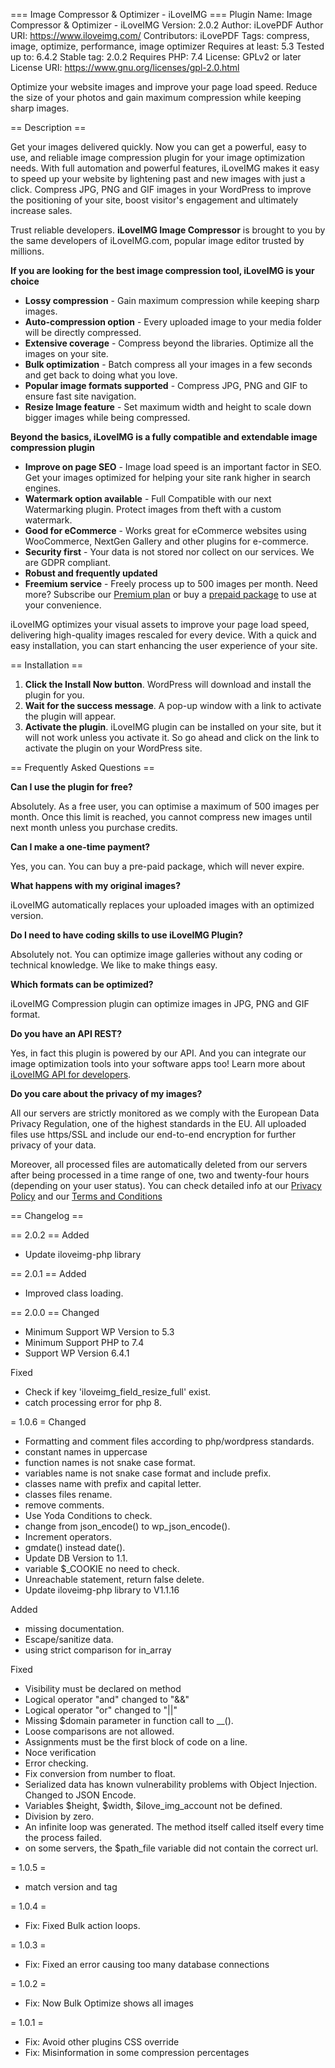 === Image Compressor & Optimizer - iLoveIMG ===
Plugin Name: Image Compressor & Optimizer - iLoveIMG
Version: 2.0.2
Author: iLovePDF
Author URI: https://www.iloveimg.com/
Contributors: iLovePDF
Tags: compress, image, optimize, performance, image optimizer
Requires at least: 5.3
Tested up to: 6.4.2
Stable tag: 2.0.2
Requires PHP: 7.4
License: GPLv2 or later
License URI: https://www.gnu.org/licenses/gpl-2.0.html

Optimize your website images and improve your page load speed. Reduce the size of your photos and gain maximum compression while keeping sharp images.

== Description ==

Get your images delivered quickly. Now you can get a powerful, easy to use, and reliable image compression plugin for your image optimization needs. With full automation and powerful features, iLoveIMG makes it easy to speed up your website by lightening past and new images with just a click. Compress JPG, PNG and GIF images in your WordPress to improve the positioning of your site, boost visitor's engagement and ultimately increase sales. 

Trust reliable developers. **iLoveIMG Image Compressor** is brought to you by the same developers of iLoveIMG.com, popular image editor trusted by millions.

**If you are looking for the best image compression tool, iLoveIMG is your choice**

-   **Lossy compression** - Gain maximum compression while keeping sharp images.
-   **Auto-compression option** - Every uploaded image to your media folder will be directly compressed.
-   **Extensive coverage** -  Compress beyond the libraries. Optimize all the images on your site.
-   **Bulk optimization**  - Batch compress all your images in a few seconds and get back to doing what you love.
-   **Popular image formats supported** - Compress JPG, PNG and GIF to ensure fast site navigation.
-   **Resize Image feature** - Set maximum width and height to scale down bigger images while being compressed.

**Beyond the basics, iLoveIMG is a fully compatible and extendable image compression plugin**

-   **Improve on page SEO** - Image load speed is an important factor in SEO. Get your images optimized for helping your site rank higher in search engines.
-   **Watermark option available** - Full Compatible with our next Watermarking plugin. Protect images from theft with a custom watermark.
-   **Good for eCommerce** - Works great for eCommerce websites using WooCommerce, NextGen Gallery and other plugins for e-commerce.
-   **Security first** -  Your data is not stored nor collect on our services. We are GDPR compliant.
-   **Robust and frequently updated**
-   **Freemium service** - Freely process up to 500 images per month. Need more? Subscribe our [Premium plan](https://developer.iloveimg.com/pricing) or buy a [prepaid package](https://developer.iloveimg.com/pricing) to use at your convenience.

iLoveIMG optimizes your visual assets to improve your page load speed, delivering high-quality images rescaled for every device. With a quick and easy installation, you can start enhancing the user experience of your site.

== Installation ==

1. **Click the Install Now button**. WordPress will download and install the plugin for you.
2. **Wait for the success message**. A pop-up window with a link to activate the plugin will appear.
3. **Activate the plugin**. iLoveIMG plugin can be installed on your site, but it will not work unless you activate it. So go ahead and click on the link  to activate the plugin on your WordPress site.

== Frequently Asked Questions ==

**Can I use the plugin for free?**

Absolutely. As a free user, you can optimise a maximum of 500 images per month. Once this limit is reached, you cannot compress new images until next month unless you purchase credits. 

**Can I make a one-time payment?**

Yes, you can. You can buy a pre-paid package, which will never expire.

**What happens with my original images?**

iLoveIMG automatically replaces your uploaded images with an optimized version.

**Do I need to have coding skills to use iLoveIMG Plugin?**

Absolutely not. You can optimize image galleries without any coding or technical knowledge. We like to make things easy.

**Which formats can be optimized?**

iLoveIMG Compression plugin can optimize images in JPG, PNG and GIF format.

**Do you have an API REST?**

Yes, in fact this plugin is powered by our API. And you can integrate our image optimization tools into your software apps too! Learn more about [iLoveIMG API for developers](https://developer.iloveimg.com).

**Do you care about the privacy of my images?**

All our servers are strictly monitored as we comply with the European Data Privacy Regulation, one of the highest standards in the EU.  All uploaded files use https/SSL and include our end-to-end encryption for further privacy of your data. 

Moreover, all processed files are automatically deleted from our servers after being processed in a time range of one, two and twenty-four hours (depending on your user status). You can check detailed info at our [Privacy Policy](https://www.iloveimg.com/help/privacy) and our [Terms and Conditions](https://www.iloveimg.com/help/terms)


== Changelog ==

== 2.0.2 ==
Added
* Update iloveimg-php library

== 2.0.1 ==
Added
* Improved class loading.

== 2.0.0 ==
Changed
* Minimum Support WP Version to 5.3
* Minimum Support PHP to 7.4
* Support WP Version 6.4.1

Fixed
* Check if key 'iloveimg_field_resize_full' exist.
* catch processing error for php 8.

= 1.0.6 =
Changed
* Formatting and comment files according to php/wordpress standards.
* constant names in uppercase
* function names is not snake case format.
* variables name is not snake case format and include prefix.
* classes name with prefix and capital letter.
* classes files rename.
* remove comments.
* Use Yoda Conditions to check.
* change from json_encode() to wp_json_encode().
* Increment operators.
* gmdate() instead date().
* Update DB Version to 1.1.
* variable $_COOKIE no need to check.
* Unreachable statement, return false delete.
* Update iloveimg-php library to V1.1.16

Added
* missing documentation.
* Escape/sanitize data.
* using strict comparison for in_array

Fixed
* Visibility must be declared on method
* Logical operator "and" changed to "&&"
* Logical operator "or" changed to "||"
* Missing $domain parameter in function call to __().
* Loose comparisons are not allowed.
* Assignments must be the first block of code on a line.
* Noce verification
* Error checking.
* Fix conversion from number to float.
* Serialized data has known vulnerability problems with Object Injection. Changed to JSON Encode.
* Variables $height, $width, $ilove_img_account not be defined.
* Division by zero.
* An infinite loop was generated. The method itself called itself every time the process failed.
* on some servers, the $path_file variable did not contain the correct url.

= 1.0.5 =
* match version and tag

= 1.0.4 =

- Fix: Fixed Bulk action loops.

= 1.0.3 =

- Fix: Fixed an error causing too many database connections

= 1.0.2 =

- Fix: Now Bulk Optimize shows all images

= 1.0.1 =

- Fix: Avoid other plugins CSS override
- Fix: Misinformation in some compression percentages
